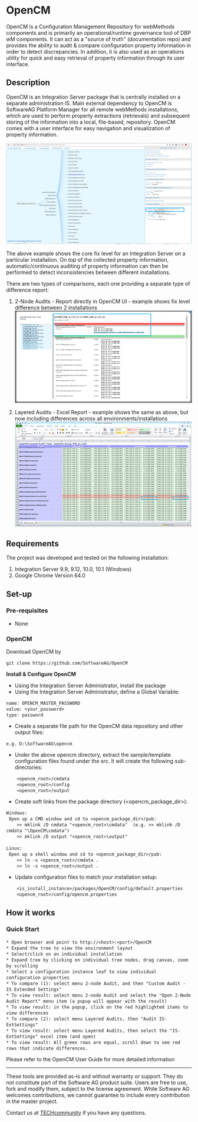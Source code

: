 # OpenCM
OpenCM is a Configuration Management Repository for webMethods components and is primarily an operational/runtime governance tool of DBP wM components. It can act as a "source of truth" (documentation repo) and provides the ability to audit & compare configuration property information in order to detect discrepancies. In addition, it is also used as an operations utility for quick and easy retrieval of property information through its user interface.   
 
## Description
OpenCM is an Integration Server package that is centrally installed on a separate administration IS. Main external dependency to OpenCM is SoftwareAG Platform Manager for all remote webMethods installations, which are used to perform property extractions (retrievals) and subsequent storing of the information into a local, file-based, repository. OpenCM comes with a user interface for easy navigation and visualization of property information.

![Alt text](/github_images/UI-InstallationNode.jpg?raw=true "OpenCM User Interface")

The above example shows the core fix level for an Integration Server on a particular installation. On top of the collected property information, automatic/continuous auditing of property information can then be performed to detect inconsistencies between different installations. 

There are two types of comparisons, each one providing a separate type of difference report:

1. 2-Node Audits - Report directly in OpenCM UI - example shows fix level difference between 2 installations
![Alt text](/github_images/UI-Report-01.jpg?raw=true "OpenCM HTML Report")

2. Layered Audits - Excel Report - example shows the same as above, but now including differences across all environments/installations
![Alt text](/github_images/UI-Report-02.jpg?raw=true "OpenCM Excel Report")
	
## Requirements

The project was developed and tested on the following installation:

1. Integration Server 9.9, 9.12, 10.0, 10.1 (Windows)
2. Google Chrome Version 64.0
  
## Set-up

### Pre-requisites

* None

### OpenCM 
Download OpenCM by
```
git clone https://github.com/SoftwareAG/OpenCM
```
 
**Install & Configure OpenCM** 

* Using the Integration Server Administrator, install the package 
* Using the Integration Server Administrator, define a Global Variable:
```
name: OPENCM_MASTER_PASSWORD
value: <your_password>
type: password
```

* Create a separate file path for the OpenCM data repository and other output files:
```
e.g. D:\SoftwareAG\opencm

```
* Under the above opencm directory, extract the sample/template configuration files found under the src. It will create the following sub-directories:
```
	<opencm_root>/cmdata
	<opencm_root>/config
	<opencm_root>/output
```

* Create soft links from the package directory (<opencm_package_dir>):
```
Windows: 
 Open up a CMD window and cd to <opencm_package_dir>/pub:
 	>> mklink /D cmdata "<opencm_root>\cmdata"	(e.g. >> mklink /D cmdata "\OpenCM\cmdata")
 	>> mklink /D output "<opencm_root>\output"

Linux: 
 Open up a shell window and cd to <opencm_package_dir>/pub:
 	>> ln -s <opencm_root>/cmdata .
 	>> ln -s <opencm_root>/output .
```

* Update configuration files to match your installation setup:
```
	<is_install_instance>/packages/OpenCM/config/default.properties
	<opencm_root>/config/opencm.properties
```

## How it works

### Quick Start
	* Open browser and point to http://<host>:<port>/OpenCM
	* Expand the tree to view the environment layout
	* Select/click on an individual installation
	* Expand tree by clicking on individual tree nodes, drag canvas, zoom by scrolling 
	* Select a configuration instance leaf to view individual configuration properties
	* To compare (1): select menu 2-node Audit, and then "Custom Audit - IS Extended Settings"
	* To view result: select menu 2-node Audit and select the "Open 2-Node Audit Report" menu item (a popup will appear with the result)
	* To view result: in the popup, click on the red highlighted items to view differences
	* To compare (2): select menu Layered Audits, then "Audit IS-ExtSettings"
	* To view result: select menu Layered Audits, then select the "IS-ExtSettings" excel item (and open)
	* To view result: All green rows are equal, scroll down to see red rows that indicate differences.

Please refer to the OpenCM User Guide for more detailed information
	
______________________
These tools are provided as-is and without warranty or support. They do not constitute part of the Software AG product suite. Users are free to use, fork and modify them, subject to the license agreement. While Software AG welcomes contributions, we cannot guarantee to include every contribution in the master project.	

Contact us at [TECHcommunity](mailto:technologycommunity@softwareag.com?subject=Github/SoftwareAG) if you have any questions.